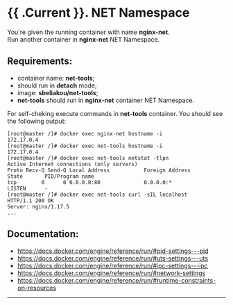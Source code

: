 # {{ .Current }}. NET Namespace

You're given the running container with name **nginx-net**.<br>
Run another container in **nginx-net** NET Namespace.  
  

## Requirements:
- container name: **net-tools**;
- should run in **detach** mode;
- image: **sbeliakou/net-tools**;
- **net-tools** should run in **nginx-net** container NET Namespace.  
  

For self-cheking execute commands in **net-tools** container. You should see the following output:  
```
[root@master /]# docker exec nginx-net hostname -i
172.17.0.4
[root@master /]# docker exec net-tools hostname -i
172.17.0.4
[root@master /]# docker exec net-tools netstat -tlpn
Active Internet connections (only servers)
Proto Recv-Q Send-Q Local Address           Foreign Address         State       PID/Program name
tcp        0      0 0.0.0.0:80              0.0.0.0:*               LISTEN      -
[root@master /]# docker exec net-tools curl -sIL localhost
HTTP/1.1 200 OK
Server: nginx/1.17.5
...
```

## Documentation:
- https://docs.docker.com/engine/reference/run/#pid-settings---pid
- https://docs.docker.com/engine/reference/run/#uts-settings---uts
- https://docs.docker.com/engine/reference/run/#ipc-settings---ipc
- https://docs.docker.com/engine/reference/run/#network-settings
- https://docs.docker.com/engine/reference/run/#runtime-constraints-on-resources


---